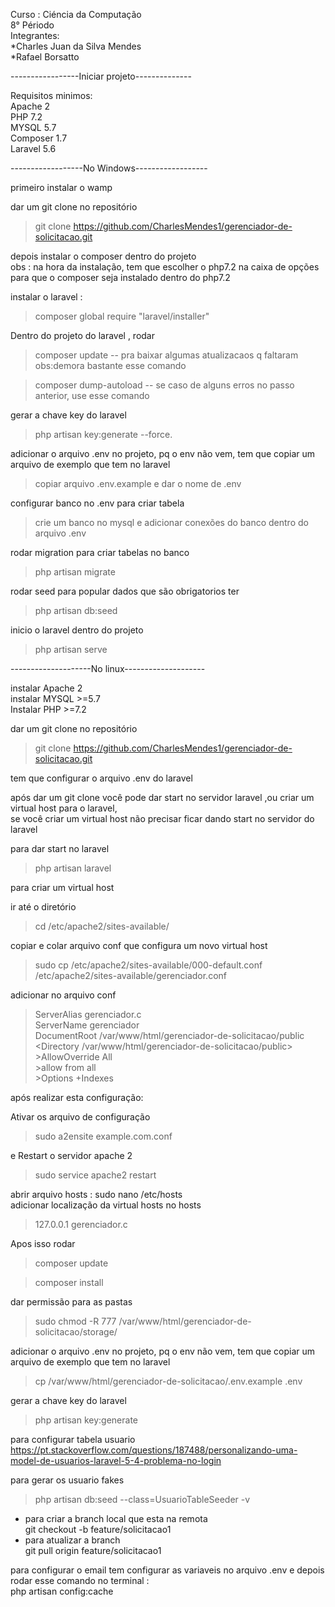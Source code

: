 Curso : Ciéncia da Computação  
8° Périodo  
Integrantes:  
    *Charles Juan da Silva Mendes  
    *Rafael Borsatto  

-----------------Iniciar projeto--------------  

Requisitos minimos:  
Apache 2   
PHP 7.2  
MYSQL 5.7  
Composer 1.7  
Laravel 5.6  

------------------No Windows------------------  

primeiro instalar o wamp  

dar um git clone no repositório  
>git clone https://github.com/CharlesMendes1/gerenciador-de-solicitacao.git


depois instalar o composer dentro do projeto  
obs : na hora da instalação, tem que escolher o php7.2 na caixa de opções  
para que o composer seja instalado dentro do php7.2  


instalar o laravel :  
>composer global require "laravel/installer"


Dentro do projeto do laravel , rodar  
>composer update -- pra baixar algumas atualizacaos q faltaram 
obs:demora bastante esse comando  

>composer dump-autoload -- se caso de alguns erros no passo anterior, use esse comando

gerar a chave key do laravel  
>php artisan key:generate --force.


adicionar o arquivo .env no projeto, pq o env não vem, tem que copiar um arquivo de exemplo que tem no laravel  
>copiar arquivo .env.example e dar o nome de .env

configurar banco no .env para criar tabela  
>crie um banco no mysql e adicionar conexões do banco dentro do arquivo .env

rodar migration para criar tabelas no banco  
>php artisan migrate

rodar seed para popular dados que são obrigatorios ter  
>php artisan db:seed 

inicio o laravel dentro do projeto  
>php artisan serve

--------------------No linux--------------------  

instalar Apache 2  
instalar MYSQL >=5.7  
Instalar PHP >=7.2  

dar um git clone no repositório  

>git clone https://github.com/CharlesMendes1/gerenciador-de-solicitacao.git

tem que configurar o arquivo .env do laravel  

após dar um git clone você pode dar start no servidor laravel ,ou criar um virtual host para o laravel,  
se você criar um virtual host não precisar ficar dando start no servidor do laravel  

para dar start no laravel  
>php artisan laravel

para criar um virtual host  

ir até o diretório  
>cd /etc/apache2/sites-available/

copiar e colar arquivo conf que configura um novo virtual host  
>sudo cp /etc/apache2/sites-available/000-default.conf /etc/apache2/sites-available/gerenciador.conf

adicionar no arquivo conf  
>ServerAlias gerenciador.c  
>ServerName gerenciador  
>DocumentRoot /var/www/html/gerenciador-de-solicitacao/public  
><Directory /var/www/html/gerenciador-de-solicitacao/public>  
    >AllowOverride All  
    >allow from all  
    >Options +Indexes  
></Directory>  
	
após realizar esta configuração:  

Ativar os arquivo de configuração  

>sudo a2ensite example.com.conf

e Restart o servidor apache 2  
>sudo service apache2 restart


abrir arquivo hosts : sudo nano /etc/hosts  
adicionar localização da virtual hosts no hosts  
>127.0.0.1       gerenciador.c  

Apos isso rodar  
>composer update  

>composer install  

dar permissão para as pastas  
>sudo chmod -R 777 /var/www/html/gerenciador-de-solicitacao/storage/  

adicionar o arquivo .env no projeto, pq o env não vem, tem que copiar um arquivo de exemplo que tem no laravel  
>cp /var/www/html/gerenciador-de-solicitacao/.env.example .env  

gerar a chave key do laravel  
>php artisan key:generate  


para configurar tabela usuario  
https://pt.stackoverflow.com/questions/187488/personalizando-uma-model-de-usuarios-laravel-5-4-problema-no-login  


para gerar os usuario fakes  
>php artisan db:seed --class=UsuarioTableSeeder -v  



* para criar a branch local que esta na remota   
    git checkout -b feature/solicitacao1  
* para atualizar a branch   
    git pull origin feature/solicitacao1  




para configurar o email tem configurar as variaveis no arquivo .env e depois rodar esse comando no terminal :  
php artisan config:cache  